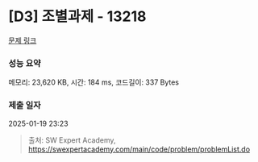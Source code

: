 # [D3] 조별과제 - 13218 

[문제 링크](https://swexpertacademy.com/main/code/problem/problemDetail.do?contestProbId=AXzjvCCq-PwDFASs) 

### 성능 요약

메모리: 23,620 KB, 시간: 184 ms, 코드길이: 337 Bytes

### 제출 일자

2025-01-19 23:23



> 출처: SW Expert Academy, https://swexpertacademy.com/main/code/problem/problemList.do